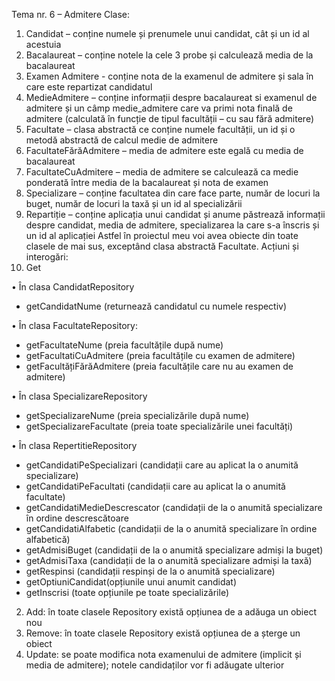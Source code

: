 Tema nr. 6 – Admitere
Clase:
1.	Candidat – conține numele și prenumele unui candidat, cât și un id al acestuia
2.	Bacalaureat – conține notele la cele 3 probe și calculează media de la bacalaureat
3.	Examen Admitere - conține nota de la examenul de admitere și sala în care este repartizat candidatul
4.	MedieAdmitere – conține informații despre bacalaureat si examenul de admitere și un câmp medie_admitere care va primi nota finală de admitere (calculată în funcție de tipul facultății – cu sau fără admitere)
5.	Facultate – clasa abstractă ce conține numele facultății, un id și o metodă abstractă de calcul medie de admitere
6.	FacultateFărăAdmitere – media de admitere este egală cu media de bacalaureat
7.	FacultateCuAdmitere – media de admitere se calculează ca medie ponderată între media de la bacalaureat și nota de examen
8.	Specializare – conține facultatea din care face parte, număr de locuri la buget, număr de locuri la taxă și un id al specializării
9.	Repartiție – conține aplicația unui candidat și anume păstrează informații despre candidat, media de admitere, specializarea la care s-a înscris și un id al aplicației
Astfel în proiectul meu voi avea obiecte din toate clasele de mai sus, exceptând clasa abstractă Facultate.
Acțiuni și interogări:
1.	Get

•	În clasa CandidatRepository
  -	getCandidatNume (returnează candidatul cu numele respectiv)

•	În clasa FacultateRepository: 
  -	getFacultateNume (preia facultățile după nume)
  -	getFacultatiCuAdmitere (preia facultățile cu examen de admitere)
  -	getFacultățiFărăAdmitere (preia facultățile care nu au examen de admitere)

•	În clasa SpecializareRepository
   -	getSpecializareNume (preia specializările după nume)
   -	getSpecializareFacultate (preia toate specializările unei facultăți)

•	În clasa RepertitieRepository 
  -	getCandidatiPeSpecializari (candidații care au aplicat la o anumită specializare)
  -	getCandidatiPeFacultati (candidații care au aplicat la o anumită facultate)
  -	getCandidatiMedieDescrescator (candidații de la o anumită specializare în ordine descrescătoare
  -	getCandidatiAlfabetic (candidații de la o anumită specializare în ordine alfabetică)
  -	getAdmisiBuget (candidații de la o anumită specializare admiși la buget)
  -	getAdmisiTaxa (candidații de la o anumită specializare admiși la taxă)
  -	getRespinsi (candidații respinși de la o anumită specializare)
  -	getOptiuniCandidat(opțiunile unui anumit candidat)
  -	getInscrisi (toate opțiunile pe toate specializările)

2.	Add: în toate clasele Repository există opțiunea de a adăuga un obiect nou
3.	Remove: în toate clasele Repository există opțiunea de a șterge un obiect 
4.	Update: se poate modifica nota examenului de admitere (implicit și media de admitere); notele candidaților vor fi adăugate ulterior




